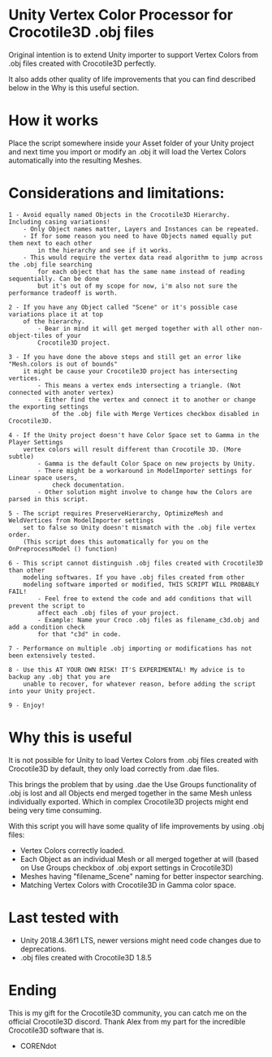 # Unity Vertex Color Processor for Crocotile3D .obj files

Original intention is to extend Unity importer to support Vertex Colors
from .obj files created with Crocotile3D perfectly.

It also adds other quality of life improvements that you can find described
below in the Why is this useful section.

# How it works

Place the script somewhere inside your Asset folder of your Unity project and next time
you import or modify an .obj it will load the Vertex Colors automatically into the resulting 
Meshes.

# Considerations and limitations:

    1 - Avoid equally named Objects in the Crocotile3D Hierarchy. Including casing variations!
        - Only Object names matter, Layers and Instances can be repeated.
        - If for some reason you need to have Objects named equally put them next to each other
            in the hierarchy and see if it works.
        - This would require the vertex data read algorithm to jump across the .obj file searching
            for each object that has the same name instead of reading sequentially. Can be done 
            but it's out of my scope for now, i'm also not sure the performance tradeoff is worth.

    2 - If you have any Object called "Scene" or it's possible case variations place it at top
        of the hierarchy.
            - Bear in mind it will get merged together with all other non-object-tiles of your
            Crocotile3D project.
                
    3 - If you have done the above steps and still get an error like "Mesh.colors is out of bounds"
        it might be cause your Crocotile3D project has intersecting vertices.
            - This means a vertex ends intersecting a triangle. (Not connected with anoter vertex)
            - Either find the vertex and connect it to another or change the exporting settings 
                of the .obj file with Merge Vertices checkbox disabled in Crocotile3D.
            
    4 - If the Unity project doesn't have Color Space set to Gamma in the Player Settings 
        vertex colors will result different than Crocotile 3D. (More subtle)
            - Gamma is the default Color Space on new projects by Unity.
            - There might be a workaround in ModelImporter settings for Linear space users, 
                check documentation.
            - Other solution might involve to change how the Colors are parsed in this script. 
            
    5 - The script requires PreserveHierarchy, OptimizeMesh and WeldVertices from ModelImporter settings
        set to false so Unity doesn't mismatch with the .obj file vertex order. 
        (This script does this automatically for you on the OnPreprocessModel () function)
        
    6 - This script cannot distinguish .obj files created with Crocotile3D than other
        modeling softwares. If you have .obj files created from other
        modeling software imported or modified, THIS SCRIPT WILL PROBABLY FAIL!
            - Feel free to extend the code and add conditions that will prevent the script to 
            affect each .obj files of your project. 
            - Example: Name your Croco .obj files as filename_c3d.obj and add a condition check 
            for that "c3d" in code.        
        
    7 - Performance on multiple .obj importing or modifications has not been extensively tested.
    
    8 - Use this AT YOUR OWN RISK! IT'S EXPERIMENTAL! My advice is to backup any .obj that you are 
        unable to recover, for whatever reason, before adding the script into your Unity project.

    9 - Enjoy!

# Why this is useful

It is not possible for Unity to load Vertex Colors from .obj files created with Crocotile3D by default, they only load correctly from .dae files.

This brings the problem that by using .dae the Use Groups functionality of .obj is lost and all Objects end merged together in the same Mesh unless individually exported. Which in complex Crocotile3D projects might end being very time consuming.

With this script you will have some quality of life improvements by using .obj files: 

- Vertex Colors correctly loaded.
- Each Object as an individual Mesh or all merged together at will (based on Use Groups checkbox of .obj export settings in Crocotile3D)
- Meshes having "filename_Scene" naming for better inspector searching.
- Matching Vertex Colors with Crocotile3D in Gamma color space.

# Last tested with

- Unity 2018.4.36f1 LTS, newer versions might need code changes due to deprecations.
- .obj files created with Crocotile3D 1.8.5

# Ending

This is my gift for the Crocotile3D community, you can catch me on the official Crocotile3D discord. Thank Alex from my part for the incredible Crocotile3D software that is.
- CORENdot
